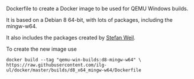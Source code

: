 Dockerfile to create a Docker image to be used for QEMU Windows builds.

It is based on a Debian 8 64-bit, with lots of packages, including the mingw-w64.

It also includes the packages created by [Stefan Weil](http://qemu.weilnetz.de/debian/).

To create the new image use

    docker build --tag "qemu-win-builds:d8-mingw-w64" \
    https://raw.githubusercontent.com/ilg-ul/docker/master/builds/d8_x64_mingw-w64/Dockerfile


